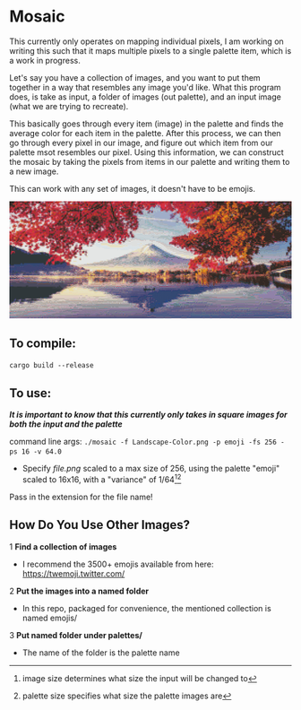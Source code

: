 # Mosaic

This currently only operates on mapping individual pixels, I am working on writing this such that it maps multiple pixels to a single palette item, which is a work in progress.

Let's say you have a collection of images, and you want to put them together in a way that resembles any image you'd like.
What this program does, is take as input, a folder of images (out palette), and an input image (what we are trying to recreate).

This basically goes through every item (image) in the palette and finds the average color for each item in the palette.
After this process, we can then go through every pixel in our image, and figure out which item from our palette msot resembles our pixel.
Using this information, we can construct the mosaic by taking the pixels from items in our palette and writing them to a new image.

This can work with any set of images, it doesn't have to be emojis.

![](output/Landscape-Color:emoji_p16_f256_v6.4e1.jpg)

## To compile:
`cargo build --release`

## To use:

***It is important to know that this currently only takes in square images for both the input and the palette***

command line args:
`./mosaic -f Landscape-Color.png -p emoji -fs 256 -ps 16 -v 64.0`
- Specify *file.png* scaled to a max size of 256, using the palette "emoji" scaled to 16x16, with a "variance" of 1/64[^1][^2]

Pass in the extension for the file name!

## How Do You Use Other Images?
1 **Find a collection of images**
- I recommend the 3500+ emojis available from here: https://twemoji.twitter.com/

2 **Put the images into a named folder**
- In this repo, packaged for convenience, the mentioned collection is named emojis/

3 **Put named folder under palettes/**
- The name of the folder is the palette name

[^1]: image size determines what size the input will be changed to
[^2]: palette size specifies what size the palette images are
